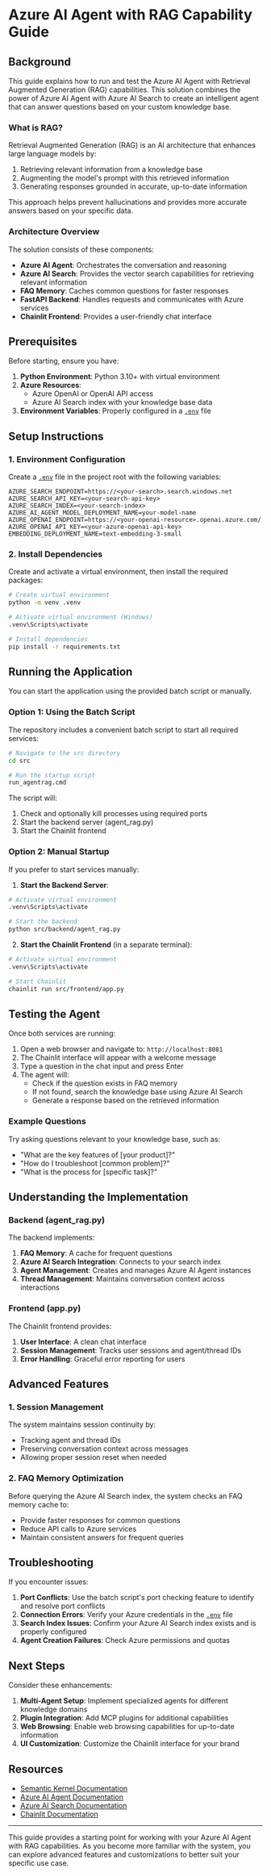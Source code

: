# Azure AI Agent with RAG Capability Guide

## Background

This guide explains how to run and test the Azure AI Agent with Retrieval Augmented Generation (RAG) capabilities. This solution combines the power of Azure AI Agent with Azure AI Search to create an intelligent agent that can answer questions based on your custom knowledge base.

### What is RAG?

Retrieval Augmented Generation (RAG) is an AI architecture that enhances large language models by:

1. Retrieving relevant information from a knowledge base
2. Augmenting the model's prompt with this retrieved information
3. Generating responses grounded in accurate, up-to-date information

This approach helps prevent hallucinations and provides more accurate answers based on your specific data.

### Architecture Overview

The solution consists of these components:

- **Azure AI Agent**: Orchestrates the conversation and reasoning
- **Azure AI Search**: Provides the vector search capabilities for retrieving relevant information
- **FAQ Memory**: Caches common questions for faster responses
- **FastAPI Backend**: Handles requests and communicates with Azure services
- **Chainlit Frontend**: Provides a user-friendly chat interface

## Prerequisites

Before starting, ensure you have:

1. **Python Environment**: Python 3.10+ with virtual environment
2. **Azure Resources**:
   - Azure OpenAI or OpenAI API access
   - Azure AI Search index with your knowledge base data
3. **Environment Variables**: Properly configured in a [`.env`](.env ) file

## Setup Instructions

### 1. Environment Configuration

Create a [`.env`](.env ) file in the project root with the following variables:

```
AZURE_SEARCH_ENDPOINT=https://<your-search>.search.windows.net
AZURE_SEARCH_API_KEY=<your-search-api-key>
AZURE_SEARCH_INDEX=<your-search-index>
AZURE_AI_AGENT_MODEL_DEPLOYMENT_NAME=your-model-name
AZURE_OPENAI_ENDPOINT=https://<your-openai-resource>.openai.azure.com/
AZURE_OPENAI_API_KEY=<your-azure-openai-api-key>
EMBEDDING_DEPLOYMENT_NAME=text-embedding-3-small
```

### 2. Install Dependencies

Create and activate a virtual environment, then install the required packages:

```bash
# Create virtual environment
python -m venv .venv

# Activate virtual environment (Windows)
.venv\Scripts\activate

# Install dependencies
pip install -r requirements.txt
```

## Running the Application

You can start the application using the provided batch script or manually.

### Option 1: Using the Batch Script

The repository includes a convenient batch script to start all required services:

```bash
# Navigate to the src directory
cd src

# Run the startup script
run_agentrag.cmd
```

The script will:
1. Check and optionally kill processes using required ports
2. Start the backend server (agent_rag.py)
3. Start the Chainlit frontend

### Option 2: Manual Startup

If you prefer to start services manually:

1. **Start the Backend Server**:

```bash
# Activate virtual environment
.venv\Scripts\activate

# Start the backend
python src/backend/agent_rag.py
```

2. **Start the Chainlit Frontend** (in a separate terminal):

```bash
# Activate virtual environment
.venv\Scripts\activate

# Start Chainlit
chainlit run src/frontend/app.py
```

## Testing the Agent

Once both services are running:

1. Open a web browser and navigate to: `http://localhost:8081`
2. The Chainlit interface will appear with a welcome message
3. Type a question in the chat input and press Enter
4. The agent will:
   - Check if the question exists in FAQ memory
   - If not found, search the knowledge base using Azure AI Search
   - Generate a response based on the retrieved information

### Example Questions

Try asking questions relevant to your knowledge base, such as:

- "What are the key features of [your product]?"
- "How do I troubleshoot [common problem]?"
- "What is the process for [specific task]?"

## Understanding the Implementation

### Backend (agent_rag.py)

The backend implements:

1. **FAQ Memory**: A cache for frequent questions
2. **Azure AI Search Integration**: Connects to your search index
3. **Agent Management**: Creates and manages Azure AI Agent instances
4. **Thread Management**: Maintains conversation context across interactions

### Frontend (app.py)

The Chainlit frontend provides:

1. **User Interface**: A clean chat interface
2. **Session Management**: Tracks user sessions and agent/thread IDs
3. **Error Handling**: Graceful error reporting for users

## Advanced Features

### 1. Session Management

The system maintains session continuity by:
- Tracking agent and thread IDs
- Preserving conversation context across messages
- Allowing proper session reset when needed

### 2. FAQ Memory Optimization

Before querying the Azure AI Search index, the system checks an FAQ memory cache to:
- Provide faster responses for common questions
- Reduce API calls to Azure services
- Maintain consistent answers for frequent queries

## Troubleshooting

If you encounter issues:

1. **Port Conflicts**: Use the batch script's port checking feature to identify and resolve port conflicts
2. **Connection Errors**: Verify your Azure credentials in the [`.env`](.env ) file
3. **Search Index Issues**: Confirm your Azure AI Search index exists and is properly configured
4. **Agent Creation Failures**: Check Azure permissions and quotas

## Next Steps

Consider these enhancements:

1. **Multi-Agent Setup**: Implement specialized agents for different knowledge domains
2. **Plugin Integration**: Add MCP plugins for additional capabilities
3. **Web Browsing**: Enable web browsing capabilities for up-to-date information
4. **UI Customization**: Customize the Chainlit interface for your brand

## Resources

- [Semantic Kernel Documentation](https://learn.microsoft.com/semantic-kernel/)
- [Azure AI Agent Documentation](https://learn.microsoft.com/azure/ai-services/openai/how-to/agent-service)
- [Azure AI Search Documentation](https://learn.microsoft.com/azure/search/)
- [Chainlit Documentation](https://docs.chainlit.io)

---

This guide provides a starting point for working with your Azure AI Agent with RAG capabilities. As you become more familiar with the system, you can explore advanced features and customizations to better suit your specific use case.
